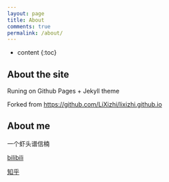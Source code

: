 ```yaml
---
layout: page
title: About
comments: true
permalink: /about/
---
```


* content
{:toc}

## About the site

Runing on Github Pages + Jekyll theme

Forked from https://github.com/LiXizhi/lixizhi.github.io

## About me

一个虾头谱信楠

[bilibili](https://space.bilibili.com/73693594?spm_id_from=333.1007.0.0)

[知乎](https://www.zhihu.com/people/forevekenan)